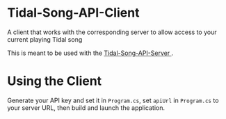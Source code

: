# Tidal-Song-API-Client
A client that works with the corresponding server to allow access to your current playing Tidal song

This is meant to be used with the [Tidal-Song-API-Server
](https://github.com/ViperTools/Tidal-Song-API-Server).

# Using the Client

Generate your API key and set it in `Program.cs`, set `apiUrl` in `Program.cs` to your server URL, then build and launch the application.
